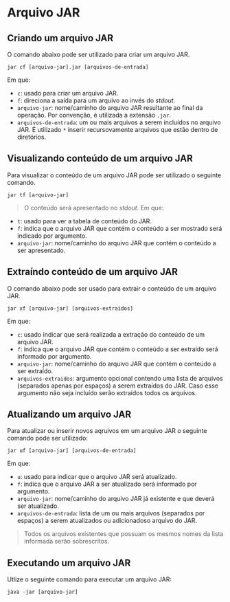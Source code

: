 # Arquivo JAR

## Criando um arquivo JAR

O comando abaixo pode ser utilizado para criar um arquivo JAR.
```
jar cf [arquivo-jar].jar [arquivos-de-entrada]
```
Em que:
- `c`: usado para criar um arquivo JAR.
- `f`: direciona a saída para um arquivo ao invés do _stdout_.
- `arquivo-jar`: nome/caminho do arquivo JAR resultante ao final da operação. Por convenção, é utilizada a extensão `.jar`.
- `arquivos-de-entrada`: um ou mais arquivos a serem incluídos no arquivo JAR. É utilizado `*` inserir recursovamente arquivos que estão dentro de diretórios. 

## Visualizando conteúdo de um arquivo JAR
Para visualizar o conteúdo de um arquivo JAR pode ser utilizado o seguinte comando.
```
jar tf [arquivo-jar]
```
> O conteúdo será apresentado no _stdout_.
Em que:
- `t`: usado para ver a tabela de conteúdo do JAR.
- `f`: indica que o arquivo JAR que contém o conteúdo a ser mostrado será indicado por argumento.
- `arquivo-jar`: nome/caminho do arquivo JAR que contém o conteúdo a ser apresentado.

## Extraíndo conteúdo de um arquivo JAR
O comando abaixo pode ser usado para extrair o conteúdo de um arquivo JAR.
```
jar xf [arquivo-jar] [arquivos-extraidos]
```
Em que:
- `c`: usado indicar que será realizada a extração do conteúdo de um arquivo JAR.
- `f`: indica que o arquivo JAR que contém o conteúdo a ser extraído será informado por argumento.
- `arquivo-jar`: nome/caminho do arquivo JAR que contém o conteúdo a ser extraído.
- `arquivos-extraidos`: argumento opcional contendo uma lista de arquivos (separados apenas por espaços) a serem extraídos do JAR. Caso esse argumento não seja incluído serão extraídos todos os arquivos.

## Atualizando um arquivo JAR
Para atualizar ou inserir novos aqruivos em um arquivo JAR o seguinte comando pode ser utilizado:
```
jar uf [arquivo-jar] [arquivos-de-entrada]
```
Em que:
- `u`: usado para indicar que o arquivo JAR será atualizado.
- `f`: indica que o arquivo JAR a ser atualizado será informado por argumento.
- `arquivo-jar`: nome/caminho do arquivo JAR já existente e que deverá ser atualizado.
- `arquivos-de-entrada`: lista de um ou mais arquivos (separados por espaços) a serem atualizados ou adicionadoso arquivo do JAR. 
> Todos os arquivos existentes que possuam os mesmos nomes da lista informada serão sobrescritos.

## Executando um arquivo JAR
Utlize o seguinte comando para executar um arquivo JAR:
```
java -jar [arquivo-jar]
```
